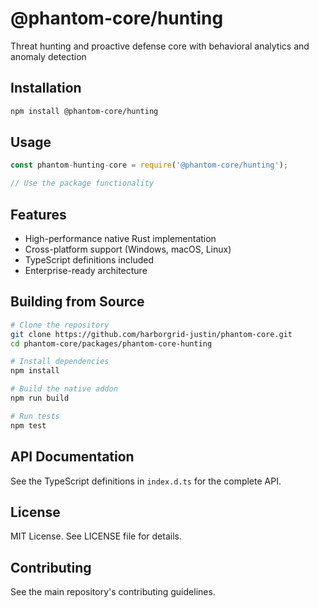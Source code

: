 # @phantom-core/hunting

Threat hunting and proactive defense core with behavioral analytics and anomaly detection

## Installation

```bash
npm install @phantom-core/hunting
```

## Usage

```javascript
const phantom-hunting-core = require('@phantom-core/hunting');

// Use the package functionality
```

## Features

- High-performance native Rust implementation
- Cross-platform support (Windows, macOS, Linux)
- TypeScript definitions included
- Enterprise-ready architecture

## Building from Source

```bash
# Clone the repository
git clone https://github.com/harborgrid-justin/phantom-core.git
cd phantom-core/packages/phantom-core-hunting

# Install dependencies
npm install

# Build the native addon
npm run build

# Run tests
npm test
```

## API Documentation

See the TypeScript definitions in `index.d.ts` for the complete API.

## License

MIT License. See LICENSE file for details.

## Contributing

See the main repository's contributing guidelines.
